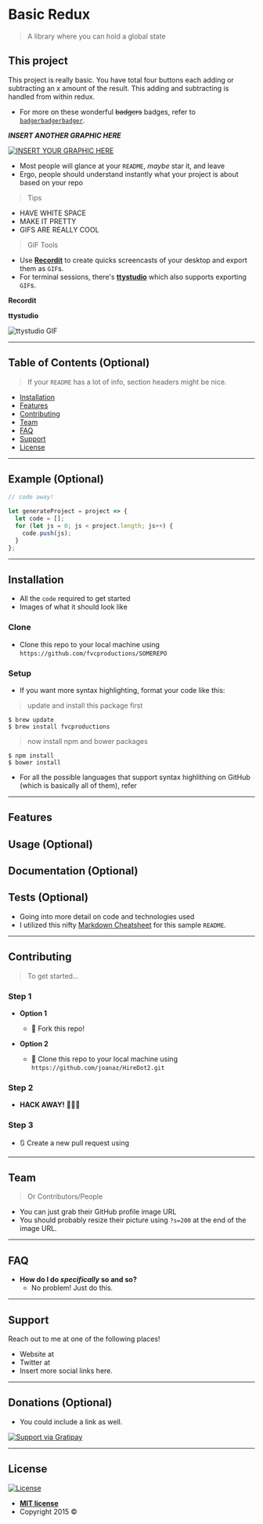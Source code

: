 # Basic Redux

> A library where you can hold a global state

## This project
This project is really basic. You have total four buttons each adding or subtracting an x amount of the result. This adding and subtracting is handled from within redux.


- For more on these wonderful ~~badgers~~ badges, refer to <a href="http://badges.github.io/badgerbadgerbadger/" target="_blank">`badgerbadgerbadger`</a>.

***INSERT ANOTHER GRAPHIC HERE***

[![INSERT YOUR GRAPHIC HERE](http://i.imgur.com/dt8AUb6.png)]()

- Most people will glance at your `README`, *maybe* star it, and leave
- Ergo, people should understand instantly what your project is about based on your repo

> Tips

- HAVE WHITE SPACE
- MAKE IT PRETTY
- GIFS ARE REALLY COOL

> GIF Tools

- Use <a href="http://recordit.co/" target="_blank">**Recordit**</a> to create quicks screencasts of your desktop and export them as `GIF`s.
- For terminal sessions, there's <a href="https://github.com/chjj/ttystudio" target="_blank">**ttystudio**</a> which also supports exporting `GIF`s.

**Recordit**


**ttystudio**

![ttystudio GIF](https://raw.githubusercontent.com/chjj/ttystudio/master/img/example.gif)

---

## Table of Contents (Optional)

> If your `README` has a lot of info, section headers might be nice.

- [Installation](#installation)
- [Features](#features)
- [Contributing](#contributing)
- [Team](#team)
- [FAQ](#faq)
- [Support](#support)
- [License](#license)


---

## Example (Optional)

```javascript
// code away!

let generateProject = project => {
  let code = [];
  for (let js = 0; js < project.length; js++) {
    code.push(js);
  }
};
```

---

## Installation

- All the `code` required to get started
- Images of what it should look like

### Clone

- Clone this repo to your local machine using `https://github.com/fvcproductions/SOMEREPO`

### Setup

- If you want more syntax highlighting, format your code like this:

> update and install this package first

```shell
$ brew update
$ brew install fvcproductions
```

> now install npm and bower packages

```shell
$ npm install
$ bower install
```

- For all the possible languages that support syntax highlithing on GitHub (which is basically all of them), refer

---

## Features
## Usage (Optional)
## Documentation (Optional)
## Tests (Optional)

- Going into more detail on code and technologies used
- I utilized this nifty <a href="https://github.com/adam-p/markdown-here/wiki/Markdown-Cheatsheet" target="_blank">Markdown Cheatsheet</a> for this sample `README`.

---

## Contributing

> To get started...

### Step 1

- **Option 1**
    - 🍴 Fork this repo!

- **Option 2**
    - 👯 Clone this repo to your local machine using `https://github.com/joanaz/HireDot2.git`

### Step 2

- **HACK AWAY!** 🔨🔨🔨

### Step 3

- 🔃 Create a new pull request using

---

## Team

> Or Contributors/People

- You can just grab their GitHub profile image URL
- You should probably resize their picture using `?s=200` at the end of the image URL.

---

## FAQ

- **How do I do *specifically* so and so?**
    - No problem! Just do this.

---

## Support

Reach out to me at one of the following places!

- Website at 
- Twitter at 
- Insert more social links here.

---

## Donations (Optional)

- You could include a link as well.

[![Support via Gratipay](https://lh3.googleusercontent.com/vRaD5xgLx3NtSW8HD9t7CIJRls_rttfQrQBdi88WjmMWR2QlAe12zH97_1MJyK4nmup5wUUkUIdZtV0LHSYJmrPvmjGqRm-bWQb7ujZaJnwNlaQefYvK5XcVk2Q0ZQYVv3q9Dn2JAYHI98IrHTHEfsyD1I1dVvzEUVQuvMMO85sqKaYa7YephwTE4BdNqodoDkVS3D0pHMN1UM8UsAt6dSqxfGzOA0dSv7G3fC1SQ4P3haUFfK6vjJpCLFAOeft8L3oct82VX0jyHKZpr6zWuqutrLzXlrED87H67gUzV2OXM4OD0_sTCNJQcvDxxmzn_gjbCGrYMYEbXg3YnPZ52wxOWfHiMWcC0Bg2IfMbq6YftCnqsvECYXUbNo0FnW18fSsnyZxJu6ixoLzBOCceQMtY2AjAeZqGVP3BA6pRB1IsHQbD5fOL331I0ovI0yZ-eLgYUrtTUMkqyK-bmTUOenZ0HrgiztnV0C5gY718GmxqPQc46d9BKuAzgdeG0qSjCzV2VvmMbS-OElM9Iu9kWpa955Pdq3k86qBLuQqVWg8ZmJDAfKBGrGLXSM3teNScrHYJo8G53zQN7eY5eno1wdNn4ygOmxGiq3t_rL1woe9sy23src6pQB896OI2_E9G3nbrw-YRrElNuYKC8_aa4vFL4RC9tD-Ah9aNPwIZKGbe4kPUeQ3HnA=w241-h209-no)](https://gratipay.com/fvcproductions/)


---

## License

[![License](http://img.shields.io/:license-mit-blue.svg?style=flat-square)](http://badges.mit-license.org)

- **[MIT license](http://opensource.org/licenses/mit-license.php)**
- Copyright 2015 ©